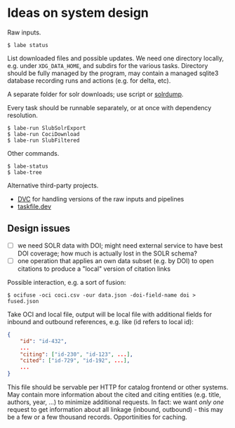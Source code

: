 # Ideas on system design

Raw inputs.

```
$ labe status
```

List downloaded files and possible updates. We need one directory locally, e.g.
under `XDG_DATA_HOME`, and subdirs for the various tasks. Directory should be
fully managed by the program, may contain a managed sqlite3 database recording
runs and actions (e.g. for delta, etc).

A separate folder for solr downloads; use script or
[solrdump](https://github.com/ubleipzig/solrdump).

Every task should be runnable separately, or at once with dependency
resolution.

```
$ labe-run SlubSolrExport
$ labe-run CociDownload
$ labe-run SlubFiltered
```

Other commands.

```
$ labe-status
$ labe-tree
```

Alternative third-party projects.

* [DVC](https://dvc.org/) for handling versions of the raw inputs and pipelines
* [taskfile.dev](https://taskfile.dev/#/)

## Design issues

* [ ] we need SOLR data with DOI; might need external service to have best DOI
  coverage; how much is actually lost in the SOLR schema?
* [ ] one operation that applies an own data subset (e.g. by DOI) to open
  citations to produce a "local" version of citation links

Possible interaction, e.g. a sort of fusion:

```
$ ocifuse -oci coci.csv -our data.json -doi-field-name doi > fused.json
```

Take OCI and local file, output will be local file with additional fields for
inbound and outbound references, e.g. like (id refers to local id):

```json
{
    "id": "id-432",
    ...
    "citing": ["id-230", "id-123", ...],
    "cited": ["id-729", "id-192", ...],
    ...
}
```

This file should be servable per HTTP for catalog frontend or other systems.
May contain more information about the cited and citing entities (e.g. title,
authors, year, ...) to minimize additional requests. In fact: we want *only
one* request to get information about all linkage (inbound, outbound) - this
may be a few or a few thousand records. Opportinities for caching.
